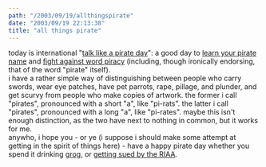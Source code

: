 ```yaml
---
path: "/2003/09/19/allthingspirate" 
date: "2003/09/19 22:13:38" 
title: "all things pirate" 
---
```

today is international "<a href="http://talklikeapirate.com/">talk like a pirate day</a>": a good day to <a href="http://www.fidius.org/quiz/pirate.php">learn your pirate name</a> and <a href="http://www.wordpirates.com/">fight against word piracy</a> (including, though ironically endorsing, that of the word "pirate" itself).<br>i have a rather simple way of distinguishing between people who carry swords, wear eye patches, have pet parrots, rape, pillage, and plunder, and get scurvy from people who make copies of artwork. the former i call "pirates", pronounced with a short "a", like "pi-rats". the latter i call "pirates", pronounced with a long "a", like "pi-rates". maybe this isn't enough distinction, as the two have next to nothing in common, but it works for me.<br>anywho, i hope you - or ye (i suppose i should make some attempt at getting in the spirit of things here) - have a happy pirate day whether you spend it drinking <a href="http://www.globalgourmet.com/food/foodscpe/resources/cocktails/grog.html">grog</a>, or <a href="http://news.yahoo.com/news?tmpl=story2&amp;cid=501&amp;u=/ap/20030909/ap_on_en_mu/downloading_music_11&amp;printer=1">getting sued by the RIAA</a>.